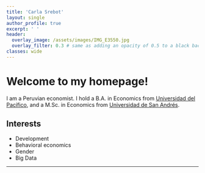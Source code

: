 ```yaml
---
title: 'Carla Srebot'
layout: single
author_profile: true
excerpt: ' '
header:
  overlay_image: /assets/images/IMG_E3550.jpg
  overlay_filter: 0.3 # same as adding an opacity of 0.5 to a black background
classes: wide
---
```


# Welcome to my homepage! #
I am a Peruvian economist. I hold a B.A. in Economics from [Universidad del Pacífico](https://www.up.edu.pe/en/), and a M.Sc. in Economics from [Universidad de San Andrés](https://udesa.edu.ar/). 

## Interests ##
* Development 
* Behavioral economics 
* Gender
* Big Data

---

